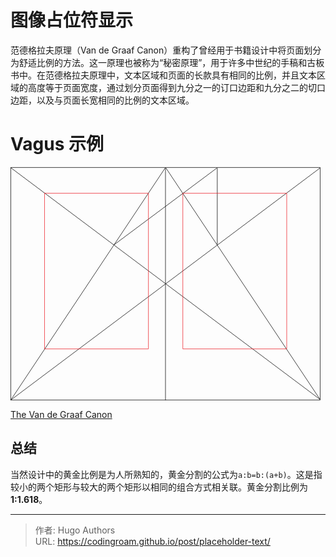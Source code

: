 # 图像占位符显示


范德格拉夫原理（Van de Graaf Canon）重构了曾经用于书籍设计中将页面划分为舒适比例的方法。这一原理也被称为“秘密原理”，用于许多中世纪的手稿和古板书中。在范德格拉夫原理中，文本区域和页面的长款具有相同的比例，并且文本区域的高度等于页面宽度，通过划分页面得到九分之一的订口边距和九分之二的切口边距，以及与页面长宽相同的比例的文本区域。

<!--more-->


# Vagus 示例

<svg class="canon" xmlns="http://www.w3.org/2000/svg" overflow="visible" viewBox="0 0 496 373" height="373" width="496"><g fill="none"><path stroke="#000" stroke-width=".75" d="M.599 372.348L495.263 1.206M.312.633l494.95 370.853M.312 372.633L247.643.92M248.502.92l246.76 370.566M330.828 123.869V1.134M330.396 1.134L165.104 124.515"></path><path stroke="#ED1C24" stroke-width=".75" d="M275.73 41.616h166.224v249.05H275.73zM54.478 41.616h166.225v249.052H54.478z"></path><path stroke="#000" stroke-width=".75" d="M.479.375h495v372h-495zM247.979.875v372"></path><ellipse cx="498.729" cy="177.625" rx=".75" ry="1.25"></ellipse><ellipse cx="247.229" cy="377.375" rx=".75" ry="1.25"></ellipse></g></svg>

[The Van de Graaf Canon](https://en.wikipedia.org/wiki/Canons_of_page_construction#Van_de_Graaf_canon)

## 总结

当然设计中的黄金比例是为人所熟知的，黄金分割的公式为`a:b=b:(a+b)`。这是指较小的两个矩形与较大的两个矩形以相同的组合方式相关联。黄金分割比例为**1:1.618**。


---

> 作者: Hugo Authors  
> URL: https://codingroam.github.io/post/placeholder-text/  

